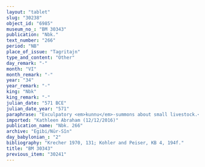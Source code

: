 ```yaml
---
layout: "tablet"
slug: "30238"
object_id: "6985"
museum_no_: "BM 30343"
publication: "Nbk."
text_number: "266"
period: "NB"
place_of_issue: "Tagritajn"
type_and_content: "Other"
day_remark: "-"
month: "VI"
month_remark: "-"
year: "34"
year_remark: "-"
king: "Nbk"
king_remark: "-"
julian_date: "571 BCE"
julian_date_year: "571"
paraphrase: "Exculpatory <em>kunnu</em>-summons about small livestock.<br /> Concerns the 100 animals of small livestock (<em>ṣēnu</em>) of <strong>B<sub>1</sub></strong>, slave of <strong>D</strong>. <strong>A</strong> said about <strong>D</strong>, the slave-owner, the following:&nbsp;<strong>B<sub>2</sub></strong>, one of his slaves, took away (<em>na&scaron;&ucirc;</em>, wr. <em>i-ta-a&scaron;<sup>!</sup>-&scaron;&uacute;<sup>!</sup></em>) these animals from me (lit. from my hand<em>, ina qātiya</em>). Should <strong>A </strong>establish the case against <strong>B<sub>2 </sub></strong>(<em>k&acirc;nu</em> D), he is clear (<em>zak&ucirc;</em>). However, if he fails to do so, he should return the 100 animals to the slave-owner as well as the income from wool (<em>gizzatu</em>) and new-borns (<em>tēlītu, </em>wr. <em>te<sup>!</sup>-lit-t&uacute;</em>). Names of 3 witnesses and the scribe.<br /> &nbsp;<br /> <strong>A</strong> = Adnadib/DINGIR <em>ia-ha-ta</em>; <strong>B<sub>1</sub></strong> = Kī-li-..., slave of D; <strong>B<sub>2 </sub></strong>= Nab&ucirc;-ṣābit-ritti, slave of D; <strong>D</strong> = Nergal-&scaron;arru-uṣur/Bēl-&scaron;umu-i&scaron;kun; <strong>E</strong> = Adnalu."
imported: "Kathleen Abraham (12/12/2016)"
publication_name: "Nbk. 266"
archive: "Egibi/Nūr-Sîn"
day_babylonian_: "2"
bibliography: "Krecher 1970, 131; Kohler and Peiser, KB 4, 194f."
title: "BM 30343"
previous_item: "30241"
---
```

